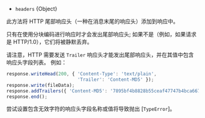 <!-- YAML
added: v0.3.0
-->

* `headers` {Object}

此方法将 HTTP 尾部响应头（一种在消息末尾的响应头）添加到响应中。

只有在使用分块编码进行响应时才会发出尾部响应头; 如果不是（例如，如果请求是 HTTP/1.0），它们将被静默丢弃。

请注意，HTTP 需要发送 `Trailer` 响应头才能发出尾部响应头，并在其值中包含响应头字段列表。 
例如：

```js
response.writeHead(200, { 'Content-Type': 'text/plain',
                          'Trailer': 'Content-MD5' });
response.write(fileData);
response.addTrailers({ 'Content-MD5': '7895bf4b8828b55ceaf47747b4bca667' });
response.end();
```

尝试设置包含无效字符的响应头字段名称或值将导致抛出 [`TypeError`]。

